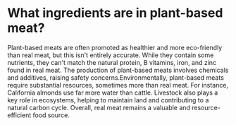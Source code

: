# What ingredients are in plant-based meat?

Plant-based meats are often promoted as healthier and more eco-friendly than real meat, but this isn't entirely accurate. While they contain some nutrients, they can't match the natural protein, B vitamins, iron, and zinc found in real meat. The production of plant-based meats involves chemicals and additives, raising safety concerns.Environmentally, plant-based meats require substantial resources, sometimes more than real meat. For instance, California almonds use far more water than cattle. Livestock also plays a key role in ecosystems, helping to maintain land and contributing to a natural carbon cycle. Overall, real meat remains a valuable and resource-efficient food source.